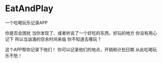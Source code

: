 # EatAndPlay
一个吃喝玩乐记录APP

你是否会困扰
当你发现了、或者听说了一个好吃的东西，好玩的地方
你没有用心记下
所以当汹涌的空余时间来临
你不知道去哪玩？

这个APP帮你记录下他们！
你可以记录他们的地点，开销和计划日期
从此吃喝玩乐不愁！
